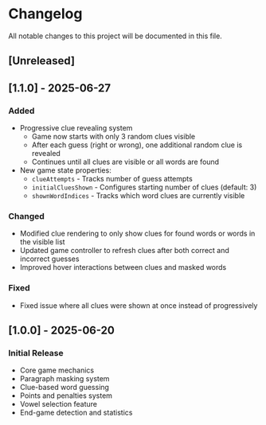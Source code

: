 # Changelog

All notable changes to this project will be documented in this file.

## [Unreleased]

## [1.1.0] - 2025-06-27

### Added
- Progressive clue revealing system
  - Game now starts with only 3 random clues visible
  - After each guess (right or wrong), one additional random clue is revealed
  - Continues until all clues are visible or all words are found
- New game state properties:
  - `clueAttempts` - Tracks number of guess attempts
  - `initialCluesShown` - Configures starting number of clues (default: 3)
  - `shownWordIndices` - Tracks which word clues are currently visible

### Changed
- Modified clue rendering to only show clues for found words or words in the visible list
- Updated game controller to refresh clues after both correct and incorrect guesses
- Improved hover interactions between clues and masked words

### Fixed
- Fixed issue where all clues were shown at once instead of progressively

## [1.0.0] - 2025-06-20

### Initial Release
- Core game mechanics
- Paragraph masking system
- Clue-based word guessing
- Points and penalties system
- Vowel selection feature
- End-game detection and statistics